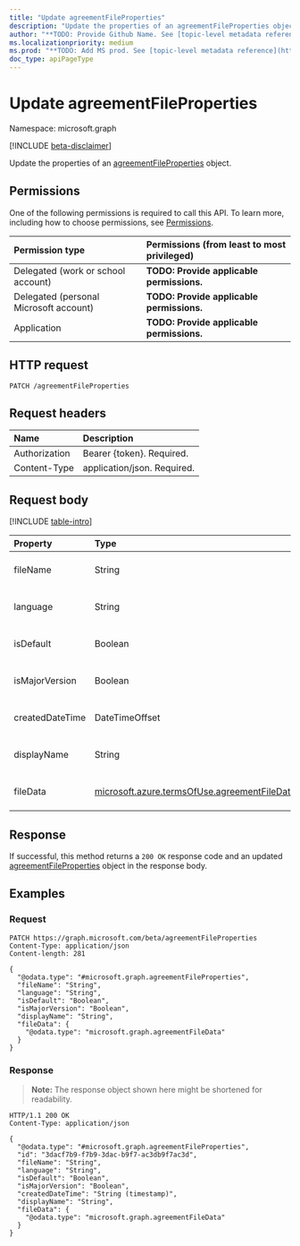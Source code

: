 ```yaml
---
title: "Update agreementFileProperties"
description: "Update the properties of an agreementFileProperties object."
author: "**TODO: Provide Github Name. See [topic-level metadata reference](https://msgo.azurewebsites.net/add/document/guidelines/metadata.html#topic-level-metadata)**"
ms.localizationpriority: medium
ms.prod: "**TODO: Add MS prod. See [topic-level metadata reference](https://msgo.azurewebsites.net/add/document/guidelines/metadata.html#topic-level-metadata)**"
doc_type: apiPageType
---
```


# Update agreementFileProperties
Namespace: microsoft.graph

[!INCLUDE [beta-disclaimer](../../includes/beta-disclaimer.md)]

Update the properties of an [agreementFileProperties](../resources/agreementfileproperties.md) object.

## Permissions
One of the following permissions is required to call this API. To learn more, including how to choose permissions, see [Permissions](/graph/permissions-reference).

|Permission type|Permissions (from least to most privileged)|
|:---|:---|
|Delegated (work or school account)|**TODO: Provide applicable permissions.**|
|Delegated (personal Microsoft account)|**TODO: Provide applicable permissions.**|
|Application|**TODO: Provide applicable permissions.**|

## HTTP request

<!-- {
  "blockType": "ignored"
}
-->
``` http
PATCH /agreementFileProperties
```

## Request headers
|Name|Description|
|:---|:---|
|Authorization|Bearer {token}. Required.|
|Content-Type|application/json. Required.|

## Request body
[!INCLUDE [table-intro](../../includes/update-property-table-intro.md)]


|Property|Type|Description|
|:---|:---|:---|
|fileName|String|**TODO: Add Description** Optional.|
|language|String|**TODO: Add Description** Optional.|
|isDefault|Boolean|**TODO: Add Description** Optional.|
|isMajorVersion|Boolean|**TODO: Add Description** Optional.|
|createdDateTime|DateTimeOffset|**TODO: Add Description** Optional.|
|displayName|String|**TODO: Add Description** Optional.|
|fileData|[microsoft.azure.termsOfUse.agreementFileData](../resources/agreementfiledata.md)|**TODO: Add Description** Optional.|



## Response

If successful, this method returns a `200 OK` response code and an updated [agreementFileProperties](../resources/agreementfileproperties.md) object in the response body.

## Examples

### Request
<!-- {
  "blockType": "request",
  "name": "update_agreementfileproperties"
}
-->
``` http
PATCH https://graph.microsoft.com/beta/agreementFileProperties
Content-Type: application/json
Content-length: 281

{
  "@odata.type": "#microsoft.graph.agreementFileProperties",
  "fileName": "String",
  "language": "String",
  "isDefault": "Boolean",
  "isMajorVersion": "Boolean",
  "displayName": "String",
  "fileData": {
    "@odata.type": "microsoft.graph.agreementFileData"
  }
}
```


### Response
>**Note:** The response object shown here might be shortened for readability.
<!-- {
  "blockType": "response",
  "truncated": true
}
-->
``` http
HTTP/1.1 200 OK
Content-Type: application/json

{
  "@odata.type": "#microsoft.graph.agreementFileProperties",
  "id": "3dacf7b9-f7b9-3dac-b9f7-ac3db9f7ac3d",
  "fileName": "String",
  "language": "String",
  "isDefault": "Boolean",
  "isMajorVersion": "Boolean",
  "createdDateTime": "String (timestamp)",
  "displayName": "String",
  "fileData": {
    "@odata.type": "microsoft.graph.agreementFileData"
  }
}
```

